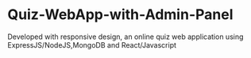 # Quiz-WebApp-with-Admin-Panel
Developed with responsive design, an online quiz web application using ExpressJS/NodeJS,MongoDB and React/Javascript
